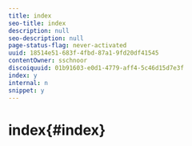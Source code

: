 ```yaml
---
title: index
seo-title: index
description: null
seo-description: null
page-status-flag: never-activated
uuid: 18514e51-683f-4fbd-87a1-9fd20df41545
contentOwner: sschnoor
discoiquuid: 01b91603-e0d1-4779-aff4-5c46d15d7e3f
index: y
internal: n
snippet: y
---
```


# index{#index}

